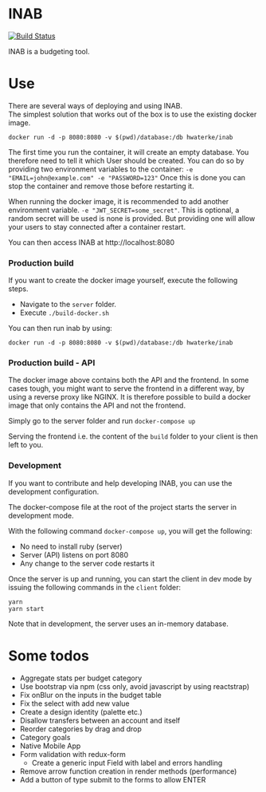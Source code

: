 # INAB

[![Build Status](https://img.shields.io/travis/hwaterke/inab/master.svg?style=flat-square)](https://travis-ci.org/hwaterke/inab)

INAB is a budgeting tool.

# Use
There are several ways of deploying and using INAB.  
The simplest solution that works out of the box is to use the existing docker image.

```
docker run -d -p 8080:8080 -v $(pwd)/database:/db hwaterke/inab
```

The first time you run the container, it will create an empty database.
You therefore need to tell it which User should be created.
You can do so by providing two environment variables to the container:
`-e "EMAIL=john@example.com" -e "PASSWORD=123"`
Once this is done you can stop the container and remove those before restarting it.

When running the docker image, it is recommended to add another environment variable.
`-e "JWT_SECRET=some_secret"`.
This is optional, a random secret will be used is none is provided.
But providing one will allow your users to stay connected after a container restart.

You can then access INAB at http://localhost:8080

### Production build
If you want to create the docker image yourself, execute the following steps.

- Navigate to the `server` folder.
- Execute `./build-docker.sh`

You can then run inab by using:
```
docker run -d -p 8080:8080 -v $(pwd)/database:/db hwaterke/inab
```

### Production build - API
The docker image above contains both the API and the frontend.
In some cases tough, you might want to serve the frontend in a different way, by using a reverse proxy like NGINX. It is therefore possible to build a docker image that only contains the API and not the frontend.

Simply go to the server folder and run `docker-compose up`

Serving the frontend i.e. the content of the `build` folder to your client is then left to you.

### Development
If you want to contribute and help developing INAB, you can use the development configuration.

The docker-compose file at the root of the project starts the server in development mode.

With the following command `docker-compose up`, you will get the following:
* No need to install ruby (server)
* Server (API) listens on port 8080
* Any change to the server code restarts it

Once the server is up and running, you can start the client in dev mode by issuing the following commands in the `client` folder:
```
yarn
yarn start
```

Note that in development, the server uses an in-memory database.

# Some todos
* Aggregate stats per budget category
* Use bootstrap via npm (css only, avoid javascript by using reactstrap)
* Fix onBlur on the inputs in the budget table
* Fix the select with add new value
* Create a design identity (palette etc.)
* Disallow transfers between an account and itself
* Reorder categories by drag and drop
* Category goals
* Native Mobile App
* Form validation with redux-form
  * Create a generic input Field with label and errors handling
* Remove arrow function creation in render methods (performance)
* Add a button of type submit to the forms to allow ENTER

